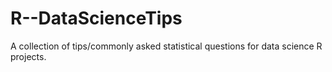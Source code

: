 # R--DataScienceTips
A collection of tips/commonly asked statistical questions for data science R projects.
